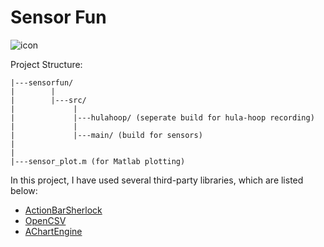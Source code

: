 Sensor Fun
===
![icon](https://raw.github.com/ss1271/sensorfun/master/sensorfun/src/main/ic_launcher-web.png)



Project Structure:

    |---sensorfun/
    |        |
    |        |---src/
    |             |
    |             |---hulahoop/ (seperate build for hula-hoop recording)
    |             |
    |             |---main/ (build for sensors)
    |
    |
    |---sensor_plot.m (for Matlab plotting)
    
In this project, I have used several third-party libraries, which are listed below:

* [ActionBarSherlock](https://github.com/JakeWharton/ActionBarSherlock)
* [OpenCSV](http://opencsv.sourceforge.net)
* [AChartEngine](http://www.achartengine.org/)